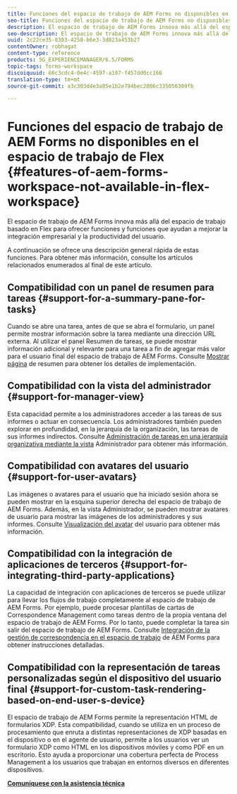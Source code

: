 ```yaml
---
title: Funciones del espacio de trabajo de AEM Forms no disponibles en el espacio de trabajo de Flex
seo-title: Funciones del espacio de trabajo de AEM Forms no disponibles en el espacio de trabajo de Flex
description: El espacio de trabajo de AEM Forms innova más allá del espacio de trabajo basado en Flex. Obtenga más información sobre las diferencias en funciones y capacidades.
seo-description: El espacio de trabajo de AEM Forms innova más allá del espacio de trabajo basado en Flex. Obtenga más información sobre las diferencias en funciones y capacidades.
uuid: 2c22ce35-8383-4258-b6e3-3d823a453b27
contentOwner: robhagat
content-type: reference
products: SG_EXPERIENCEMANAGER/6.5/FORMS
topic-tags: forms-workspace
discoiquuid: 66c3cdc4-0e4c-4597-a107-f457dd0cc166
translation-type: tm+mt
source-git-commit: a3c303d4e3a85e1b2e794bec2006c335056309fb

---
```



# Funciones del espacio de trabajo de AEM Forms no disponibles en el espacio de trabajo de Flex {#features-of-aem-forms-workspace-not-available-in-flex-workspace}

El espacio de trabajo de AEM Forms innova más allá del espacio de trabajo basado en Flex para ofrecer funciones y funciones que ayudan a mejorar la integración empresarial y la productividad del usuario.

A continuación se ofrece una descripción general rápida de estas funciones. Para obtener más información, consulte los artículos relacionados enumerados al final de este artículo.

## Compatibilidad con un panel de resumen para tareas {#support-for-a-summary-pane-for-tasks}

Cuando se abre una tarea, antes de que se abra el formulario, un panel permite mostrar información sobre la tarea mediante una dirección URL externa. Al utilizar el panel Resumen de tareas, se puede mostrar información adicional y relevante para una tarea a fin de agregar más valor para el usuario final del espacio de trabajo de AEM Forms. Consulte [Mostrar página](/help/forms/using/displaying-information-task-summary-pane.md) de resumen para obtener los detalles de implementación.

## Compatibilidad con la vista del administrador {#support-for-manager-view}

Esta capacidad permite a los administradores acceder a las tareas de sus informes o actuar en consecuencia. Los administradores también pueden explorar en profundidad, en la jerarquía de la organización, las tareas de sus informes indirectos. Consulte [Administración de tareas en una jerarquía organizativa mediante la vista](/help/forms/using/tasks-organizational-hierarchy-using-manager.md) Administrador para obtener más información.

## Compatibilidad con avatares del usuario {#support-for-user-avatars}

Las imágenes o avatares para el usuario que ha iniciado sesión ahora se pueden mostrar en la esquina superior derecha del espacio de trabajo de AEM Forms. Además, en la vista Administrador, se pueden mostrar avatares de usuario para mostrar las imágenes de los administradores y sus informes. Consulte [Visualización del avatar](/help/forms/using/displaying-user-avatar.md) del usuario para obtener más información.

## Compatibilidad con la integración de aplicaciones de terceros {#support-for-integrating-third-party-applications}

La capacidad de integración con aplicaciones de terceros se puede utilizar para llevar los flujos de trabajo completamente al espacio de trabajo de AEM Forms. Por ejemplo, puede procesar plantillas de cartas de Correspondence Management como tareas dentro de la propia ventana del espacio de trabajo de AEM Forms. Por lo tanto, puede completar la tarea sin salir del espacio de trabajo de AEM Forms. Consulte [Integración de la gestión de correspondencia en el espacio de trabajo](/help/forms/using/integrating-correspondence-management-html-workspace.md) de AEM Forms para obtener instrucciones detalladas.

## Compatibilidad con la representación de tareas personalizadas según el dispositivo del usuario final {#support-for-custom-task-rendering-based-on-end-user-s-device}

El espacio de trabajo de AEM Forms permite la representación HTML de formularios XDP. Esta compatibilidad, cuando se utiliza en un proceso de procesamiento que enruta a distintas representaciones de XDP basadas en el dispositivo o en el agente de usuario, permite a los usuarios ver un formulario XDP como HTML en los dispositivos móviles y como PDF en un escritorio. Esto ayuda a proporcionar una cobertura perfecta de Process Management a los usuarios que trabajan en entornos diversos en diferentes dispositivos.

**[Comuníquese con la asistencia técnica](https://www.adobe.com/account/sign-in.supportportal.html)**
